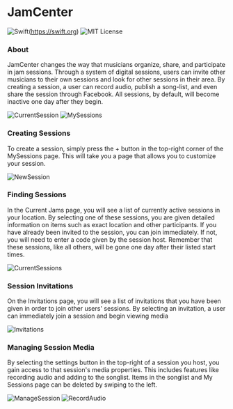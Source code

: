 # JamCenter

![Swift](https://img.shields.io/badge/Swift-3.0+-orange.svg)(https://swift.org)
![MIT License](https://img.shields.io/badge/license-MIT-blue.svg)

### About

JamCenter changes the way that musicians organize, share, and participate in jam sessions. Through a system of digital sessions, users can invite other musicians to their own sessions and look for other sessions in their area. By creating a session, a user can record audio, publish a song-list, and even share the session through Facebook. All sessions, by default, will become inactive one day after they begin.

![CurrentSession](Screenshots/Small/iPhoneCurrentSessionSmall.png) ![MySessions](Screenshots/Small/iPhoneMySessionsSmall.png)

### Creating Sessions

To create a session, simply press the + button in the top-right corner of the MySessions page. This will take you a page that allows you to customize your session.

![NewSession](Screenshots/Small/iPhoneNewSessionSmall.png)

### Finding Sessions

In the Current Jams page, you will see a list of currently active sessions in your location. By selecting one of these sessions, you are given detailed information on items such as exact location and other participants. If you have already been invited to the session, you can join immediately. If not, you will need to enter a code given by the session host. Remember that these sessions, like all others, will be gone one day after their listed start times.

![CurrentSessions](Screenshots/Small/iPhoneCurrentSessionsSmall.png)

### Session Invitations

On the Invitations page, you will see a list of invitations that you have been given in order to join other users' sessions. By selecting an invitation, a user can immediately join a session and begin viewing media

![Invitations](Screenshots/Small/iPhoneInvitationsSmall.png)

### Managing Session Media

By selecting the settings button in the top-right of a session you host, you gain access to that session's media properties. This includes features like recording audio and adding to the songlist. Items in the songlist and My Sessions page can be deleted by swiping to the left.

![ManageSession](Screenshots/Small/iPhoneManageSessionSmall.png) ![RecordAudio](Screenshots/Small/iPhoneRecordAudioSmall.png)

